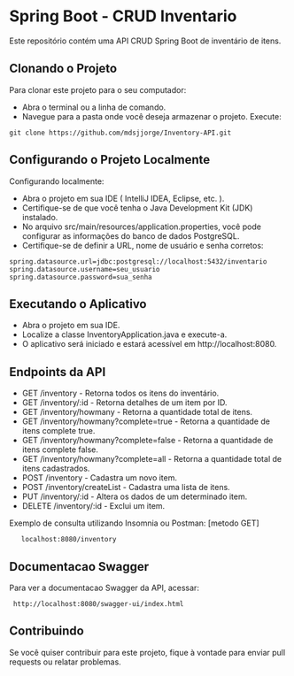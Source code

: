 # Spring Boot - CRUD Inventario

Este repositório contém uma API CRUD Spring Boot de inventário de itens.

## Clonando o Projeto

Para clonar este projeto para o seu computador:

 - Abra o terminal ou a linha de comando. <br>
 - Navegue para a pasta onde você deseja armazenar o projeto. Execute:

```
git clone https://github.com/mdsjjorge/Inventory-API.git
```
## Configurando o Projeto Localmente
Configurando localmente:
 - Abra o projeto em sua IDE ( IntelliJ IDEA, Eclipse, etc. ). <br>
 - Certifique-se de que você tenha o Java Development Kit (JDK) instalado. <br>
 - No arquivo src/main/resources/application.properties, você pode configurar as informações do banco de dados PostgreSQL. <br>
 - Certifique-se de definir a URL, nome de usuário e senha corretos:

```
spring.datasource.url=jdbc:postgresql://localhost:5432/inventario
spring.datasource.username=seu_usuario
spring.datasource.password=sua_senha
```

## Executando o Aplicativo
 - Abra o projeto em sua IDE. <br>
 - Localize a classe InventoryApplication.java e execute-a. <br>
 - O aplicativo será iniciado e estará acessível em http://localhost:8080.

## Endpoints da API
 - GET /inventory 							- Retorna todos os itens do inventário. <br>
 - GET /inventory/:id 						- Retorna detalhes de um item por ID. <br>
 - GET /inventory/howmany 					- Retorna a quantidade total de itens. <br>
 - GET /inventory/howmany?complete=true 	- Retorna a quantidade de itens complete true. <br>
 - GET /inventory/howmany?complete=false 	- Retorna a quantidade de itens complete false. <br>
 - GET /inventory/howmany?complete=all 		- Retorna a quantidade total de itens cadastrados. <br>
 - POST /inventory 							- Cadastra um novo item. <br>
 - POST /inventory/createList 				- Cadastra uma lista de itens. <br>
 - PUT /inventory/:id 						- Altera os dados de um determinado item. <br>
 - DELETE /inventory/:id 					- Exclui um item. <br>
 
 Exemplo de consulta utilizando Insomnia ou Postman: [metodo GET]
 
 ```
 	localhost:8080/inventory
 ```
 
## Documentacao Swagger
Para ver a documentacao Swagger da API, acessar:

```
 http://localhost:8080/swagger-ui/index.html
```
 
## Contribuindo
Se você quiser contribuir para este projeto, fique à vontade para enviar pull requests ou relatar problemas.
 
 